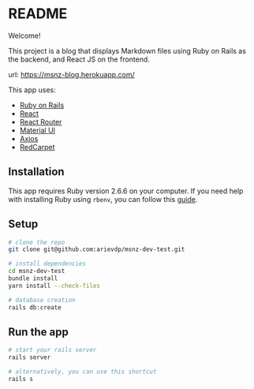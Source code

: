 # README

Welcome!

This project is a blog that displays Markdown files using Ruby on Rails as the backend, and React JS on the frontend.

url: https://msnz-blog.herokuapp.com/

This app uses:
- [Ruby on Rails](https://rubyonrails.org/)
- [React](https://reactjs.org/)
- [React Router](https://reactrouter.com/)
- [Material UI](https://material-ui.com/)
- [Axios](https://github.com/axios/axios)
- [RedCarpet](https://github.com/vmg/redcarpet)

## Installation
This app requires Ruby version 2.6.6 on your computer. If you need help with installing Ruby using `rbenv`, you can follow this [guide](https://www.digitalocean.com/community/tutorials/how-to-install-ruby-on-rails-with-rbenv-on-ubuntu-18-04#step-1-%E2%80%93-install-rbenv-and-dependencies).

## Setup

```bash
# clone the repo
git clone git@github.com:arievdp/msnz-dev-test.git

# install dependencies
cd msnz-dev-test
bundle install
yarn install --check-files

# database creation
rails db:create

```

## Run the app
```bash
# start your rails server
rails server

# alternatively, you can use this shortcut
rails s
```
